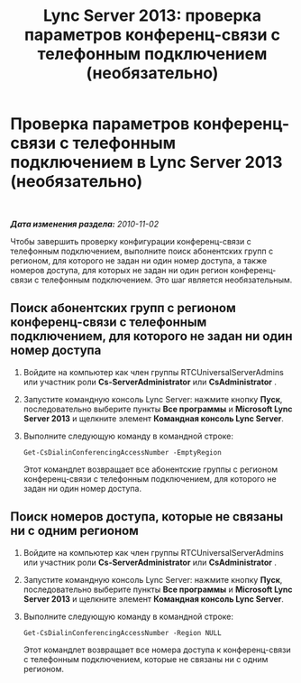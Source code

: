 ﻿---
title: 'Lync Server 2013: проверка параметров конференц-связи с телефонным подключением (необязательно)'
TOCTitle: Проверка параметров конференц-связи с телефонным подключением (необязательно)
ms:assetid: a85efdda-97b0-4f3b-bd26-04416bee8ef5
ms:mtpsurl: https://technet.microsoft.com/ru-ru/library/Gg412789(v=OCS.15)
ms:contentKeyID: 49310782
ms.date: 05/19/2016
mtps_version: v=OCS.15
ms.translationtype: HT
---

# Проверка параметров конференц-связи с телефонным подключением в Lync Server 2013 (необязательно)

 

_**Дата изменения раздела:** 2010-11-02_

Чтобы завершить проверку конфигурации конференц-связи с телефонным подключением, выполните поиск абонентских групп с регионом, для которого не задан ни один номер доступа, а также номеров доступа, для которых не задан ни один регион конференц-связи с телефонным подключением. Это шаг является необязательным.

## Поиск абонентских групп с регионом конференц-связи с телефонным подключением, для которого не задан ни один номер доступа

1.  Войдите на компьютер как член группы RTCUniversalServerAdmins или участник роли **Cs-ServerAdministrator** или **CsAdministrator** .

2.  Запустите командную консоль Lync Server: нажмите кнопку **Пуск**, последовательно выберите пункты **Все программы** и **Microsoft Lync Server 2013** и щелкните элемент **Командная консоль Lync Server**.

3.  Выполните следующую команду в командной строке:
    
        Get-CsDialinConferencingAccessNumber -EmptyRegion
    
    Этот командлет возвращает все абонентские группы с регионом конференц-связи с телефонным подключением, для которого не задан ни один номер доступа.

## Поиск номеров доступа, которые не связаны ни с одним регионом

1.  Войдите на компьютер как член группы RTCUniversalServerAdmins или участник роли **Cs-ServerAdministrator** или **CsAdministrator** .

2.  Запустите командную консоль Lync Server: нажмите кнопку **Пуск**, последовательно выберите пункты **Все программы** и **Microsoft Lync Server 2013** и щелкните элемент **Командная консоль Lync Server**.

3.  Выполните следующую команду в командной строке:
    
        Get-CsDialinConferencingAccessNumber -Region NULL
    
    Этот командлет возвращает все номера доступа к конференц-связи с телефонным подключением, которые не связаны ни с одним регионом.

